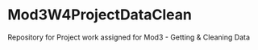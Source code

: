 # Mod3W4ProjectDataClean
Repository for Project work assigned for Mod3 - Getting &amp; Cleaning Data
